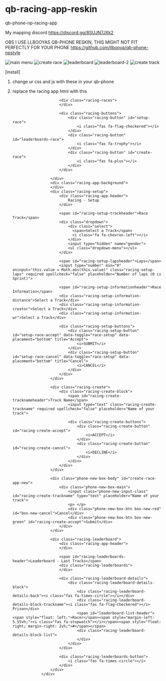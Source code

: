 # qb-racing-app-reskin
qb-phone-np-racing-app

My mapping discord https://discord.gg/8SUJN7JXk2

OBS I USE LLBOOYAS QB-PHONE RESKIN, THIS MIGHT NOT FIT PERFECTLY FOR YOUR PHONE
https://github.com/llbooya/qb-phone-npstyle

![main menu](https://i.imgur.com/5XL0hIr.png)
![create race](https://i.imgur.com/GkW3vO7.png)
![leaderboard](https://i.imgur.com/YI3lQBp.png)
![leaderboard-2](https://i.imgur.com/FsQUwLz.png)
![create track](https://i.imgur.com/Gd1LOY3.png)

[install]
1. change ur css and js with these in your qb-phone
2. replace the racing app html with this 
                    <div class="racing-app">
                        <div class="racing-overview">
                            <div class="racing-app-header">
                            </div>

                            <div class="racing-races">
                            </div>

                            <div class="racing-buttons">
                                <div class="racing-button" id="setup-race">
                                    <i class="fas fa-flag-checkered"></i>
                                </div>
                                <div class="racing-button" id="leaderboards-race">
                                    <i class="fas fa-trophy"></i>
                                </div>
                                <div class="racing-button" id="create-race">
                                    <i class="fas fa-plus"></i>
                                </div>
                            </div>

                        </div>
                        <div class="racing-app-background">
                        </div>
                        <div class="racing-setup">
                            <div class="racing-app-header">
                                Racing - Setup
                            </div>

                            <span id="racing-setup-trackheader">Race Track</span>
                            <div class="dropdown">
                                <div class="select">
                                  <span>Select a Track</span>
                                  <i class="fa fa-chevron-left"></i>
                                </div>
                                <input type="hidden" name="gender">
                                <ul class="dropdown-menu"></ul>
                            </div>

                            <span id="racing-setup-lapsheader">Laps</span>
                            <input type="number" min="0" oninput="this.value = Math.abs(this.value)" class="racing-setup-laps" required spellcheck="false" placeholder="Number of laps (0 is Sprint)">

                            <span id="racing-setup-informationheader">Race Information</span>
                            <div class="racing-setup-information-distance">Select a Track</div>
                            <div class="racing-setup-information-creator">Select a Track</div>
                            <div class="racing-setup-information-wr">Select a Track</div>

                            <div class="racing-setup-buttons">
                                <div class="racing-setup-button" id="setup-race-accept" data-toggle="race-setup" data-placement="bottom" title="Accept">
                                    <i>SUBMIT</i>
                                </div>
                                <div class="racing-setup-button" id="setup-race-cancel" data-toggle="race-setup" data-placement="bottom" title="Cancel">
                                    <i>CANCEL</i>
                                </div>
                            </div>
                        </div>

                        <div class="racing-create">
                            <div class="racing-create-block">
                                <span id="racing-create-tracknameheader">Track Name</span>
                                <input type="text" class="racing-create-trackname" required spellcheck="false" placeholder="Name of your track">

                                <div class="racing-create-buttons">
                                    <div class="racing-create-button" id="racing-create-accept">
                                        <i>ACCEPT</i>
                                    </div>
                                    <div class="racing-create-button" id="racing-create-cancel">
                                        <i>DECLINE</i>
                                    </div>
                                </div>
                            </div>
                        </div>

                        <div class="phone-new-box-body" id="create-race-app-new">
                            <div class="phone-new-box-main">
                                <input class="phone-new-input-class" id="racing-create-trackname" type="text" placeholder="Name of your track">
                                <p> </p>
                                <div class="phone-new-box-btn box-new-red" id="box-new-cancel">Cancel</div>
                                <div class="phone-new-box-btn box-new-green" id="racing-create-accept">Submit</div>
                            </div>
                        </div>

                        <div class="racing-leaderboard">
                            <div class="racing-app-header">
                            </div>

                            <span id="racing-leaderboards-header">Leaderboard - Last Tracks</span>
                            <div class="racing-leaderboards">
                            </div>

                            <div class="racing-leaderboard-details">
                                <div class="racing-leaderboard-details-block">
                                    <div class="racing-leaderboard-details-back"><i class="fas fa-times-circle"></i></div>
                                    <div class="racing-leaderboard-details-block-trackname"><i class="fas fa-flag-checkered"></i> Prison</div>
                                    <span id="leaderboard-list-header"><span style="float: left;">Racer</span><span style="margin-left: 5.55vh;"><i class="fas fa-stopwatch"></i></span><span style="float: right; margin-right: 2vh;">#</span></span>
                                    <div class="racing-leaderboard-details-block-list">
                                    </div>
                                </div>
                            </div>

                            <div class="racing-leaderboards-button">
                                <i class="fas fa-times-circle"></i>
                            </div>
                        </div>
                    </div>
